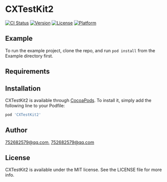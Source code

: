 # CXTestKit2

[![CI Status](https://img.shields.io/travis/752682579@qq.com/CXTestKit2.svg?style=flat)](https://travis-ci.org/752682579@qq.com/CXTestKit2)
[![Version](https://img.shields.io/cocoapods/v/CXTestKit2.svg?style=flat)](https://cocoapods.org/pods/CXTestKit2)
[![License](https://img.shields.io/cocoapods/l/CXTestKit2.svg?style=flat)](https://cocoapods.org/pods/CXTestKit2)
[![Platform](https://img.shields.io/cocoapods/p/CXTestKit2.svg?style=flat)](https://cocoapods.org/pods/CXTestKit2)

## Example

To run the example project, clone the repo, and run `pod install` from the Example directory first.

## Requirements

## Installation

CXTestKit2 is available through [CocoaPods](https://cocoapods.org). To install
it, simply add the following line to your Podfile:

```ruby
pod 'CXTestKit2'
```

## Author

752682579@qq.com, 752682579@qq.com

## License

CXTestKit2 is available under the MIT license. See the LICENSE file for more info.
